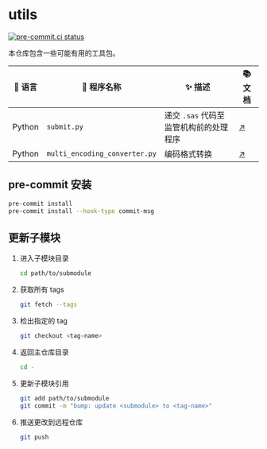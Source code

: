 # utils

[![pre-commit.ci status](https://results.pre-commit.ci/badge/github/smjc-org/utils/main.svg)](https://results.pre-commit.ci/latest/github/smjc-org/utils/main)

本仓库包含一些可能有用的工具包。

| 🎯 语言 | 🧩 程序名称                   | ✨ 描述                                | 📚 文档                                         |
| ------- | ----------------------------- | -------------------------------------- | ----------------------------------------------- |
| Python  | `submit.py`                   | 递交 `.sas` 代码至监管机构前的处理程序 | [↗️](python/submit/README.md)                   |
| Python  | `multi_encoding_converter.py` | 编码格式转换                           | [↗️](python/multi_encoding_converter/README.md) |

## pre-commit 安装

```bash
pre-commit install
pre-commit install --hook-type commit-msg
```

## 更新子模块

1. 进入子模块目录

   ```bash
   cd path/to/submodule
   ```

2. 获取所有 tags

   ```bash
   git fetch --tags
   ```

3. 检出指定的 tag

   ```bash
   git checkout <tag-name>
   ```

4. 返回主仓库目录

   ```bash
   cd -
   ```

5. 更新子模块引用

   ```bash
   git add path/to/submodule
   git commit -m "bump: update <submodule> to <tag-name>"
   ```

6. 推送更改到远程仓库

   ```bash
   git push
   ```

